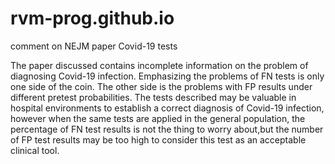 # rvm-prog.github.io
comment on NEJM paper Covid-19 tests

The paper discussed contains incomplete information on the problem of diagnosing Covid-19 infection. Emphasizing the problems of FN tests is only one side of the coin. 
The other side is the problems with FP results under different pretest probabilities. The tests described may be valuable in hospital environments to establish
a correct diagnosis of Covid-19 infection, however when the same tests are applied in the general population, the percentage of FN test results is not the thing
to worry about,but the number of FP test results may be too high to consider this test as an acceptable clinical tool. 


